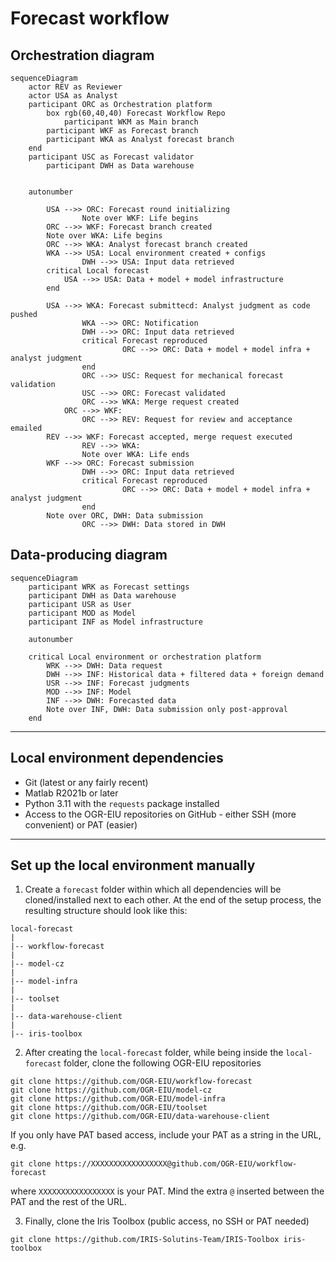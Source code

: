 # Forecast workflow


## Orchestration diagram

```mermaid
sequenceDiagram
	actor REV as Reviewer
	actor USA as Analyst
	participant ORC as Orchestration platform
        box rgb(60,40,40) Forecast Workflow Repo
        	participant WKM as Main branch
		participant WKF as Forecast branch
		participant WKA as Analyst forecast branch
	end
	participant USC as Forecast validator
        participant DWH as Data warehouse
	

	autonumber

		USA -->> ORC: Forecast round initializing
                Note over WKF: Life begins
		ORC -->> WKF: Forecast branch created
		Note over WKA: Life begins
		ORC -->> WKA: Analyst forecast branch created
		WKA -->> USA: Local environment created + configs
                DWH -->> USA: Input data retrieved
		critical Local forecast
			USA -->> USA: Data + model + model infrastructure
		end

		USA -->> WKA: Forecast submittecd: Analyst judgment as code pushed
                WKA -->> ORC: Notification
                DWH -->> ORC: Input data retrieved
                critical Forecast reproduced
                         ORC -->> ORC: Data + model + model infra + analyst judgment
                end
                ORC -->> USC: Request for mechanical forecast validation
                USC -->> ORC: Forecast validated
                ORC -->> WKA: Merge request created
	        ORC -->> WKF:  
                ORC -->> REV: Request for review and acceptance emailed
		REV -->> WKF: Forecast accepted, merge request executed
                REV -->> WKA:  
                Note over WKA: Life ends
		WKF -->> ORC: Forecast submission
                DWH -->> ORC: Input data retrieved
                critical Forecast reproduced
                         ORC -->> ORC: Data + model + model infra + analyst judgment
                end
		Note over ORC, DWH: Data submission
                ORC -->> DWH: Data stored in DWH
```

## Data-producing diagram

```mermaid
sequenceDiagram
	participant WRK as Forecast settings
	participant DWH as Data warehouse
	participant USR as User
	participant MOD as Model
	participant INF as Model infrastructure

	autonumber

    critical Local environment or orchestration platform
		WRK -->> DWH: Data request
		DWH -->> INF: Historical data + filtered data + foreign demand
		USR -->> INF: Forecast judgments
		MOD -->> INF: Model
		INF -->> DWH: Forecasted data
		Note over INF, DWH: Data submission only post-approval
    end
```


---

## Local environment dependencies

* Git (latest or any fairly recent)
* Matlab R2021b or later
* Python 3.11 with the `requests` package installed
* Access to the OGR-EIU repositories on GitHub - either SSH (more convenient) or PAT (easier)

---

## Set up the local environment manually

1. Create a `forecast` folder within which all dependencies will be cloned/installed next to each other. At the end of the setup process, the resulting structure should look like this:

```
local-forecast
|
|-- workflow-forecast
|
|-- model-cz
|
|-- model-infra
|
|-- toolset
|
|-- data-warehouse-client
|
|-- iris-toolbox
```

2. After creating the `local-forecast` folder, while being inside the `local-forecast` folder, clone the following OGR-EIU repositories


```
git clone https://github.com/OGR-EIU/workflow-forecast
git clone https://github.com/OGR-EIU/model-cz
git clone https://github.com/OGR-EIU/model-infra
git clone https://github.com/OGR-EIU/toolset
git clone https://github.com/OGR-EIU/data-warehouse-client
```

If you only have PAT based access, include your PAT as a string in the URL, e.g. 

```
git clone https://XXXXXXXXXXXXXXXXX@github.com/OGR-EIU/workflow-forecast
```

where `XXXXXXXXXXXXXXXXX` is your PAT. Mind the extra `@` inserted between the PAT and the rest of the URL.


3. Finally, clone the Iris Toolbox (public access, no SSH or PAT needed)

```
git clone https://github.com/IRIS-Solutins-Team/IRIS-Toolbox iris-toolbox
```


